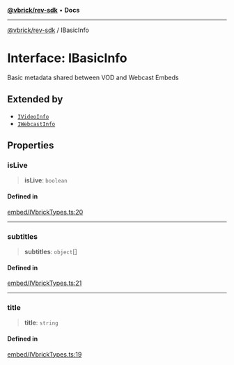 [**@vbrick/rev-sdk**](../README.md) • **Docs**

***

[@vbrick/rev-sdk](../README.md) / IBasicInfo

# Interface: IBasicInfo

Basic metadata shared between VOD and Webcast Embeds

## Extended by

- [`IVideoInfo`](IVideoInfo.md)
- [`IWebcastInfo`](IWebcastInfo.md)

## Properties

### isLive

> **isLive**: `boolean`

#### Defined in

[embed/IVbrickTypes.ts:20](https://github.com/vbrick/rev-sdk-js/blob/main/src/embed/IVbrickTypes.ts#L20)

***

### subtitles

> **subtitles**: `object`[]

#### Defined in

[embed/IVbrickTypes.ts:21](https://github.com/vbrick/rev-sdk-js/blob/main/src/embed/IVbrickTypes.ts#L21)

***

### title

> **title**: `string`

#### Defined in

[embed/IVbrickTypes.ts:19](https://github.com/vbrick/rev-sdk-js/blob/main/src/embed/IVbrickTypes.ts#L19)
